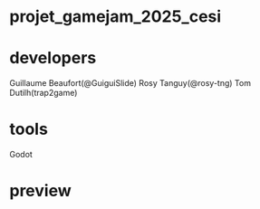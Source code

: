 # projet_gamejam_2025_cesi
# developers
Guillaume Beaufort(@GuiguiSlide)
Rosy Tanguy(@rosy-tng)
Tom Dutilh(trap2game)
# tools
Godot
# preview
